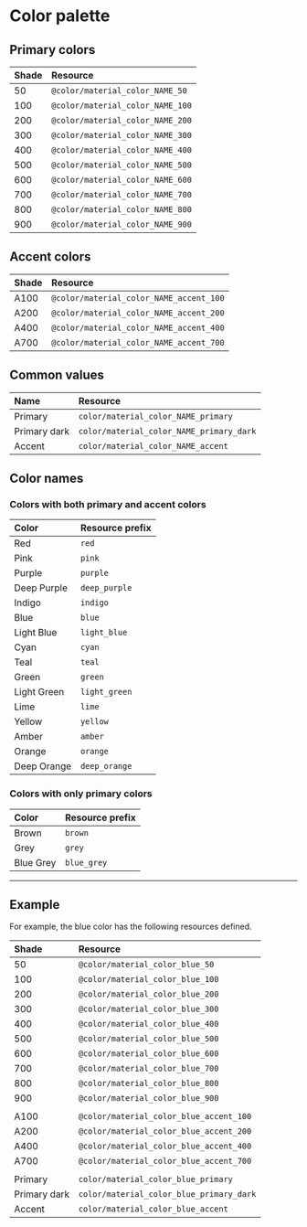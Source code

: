 # Color palette

## Primary colors

| Shade | Resource |
|:------|:---------|
| 50    | `@color/material_color_NAME_50`  |
| 100   | `@color/material_color_NAME_100` |
| 200   | `@color/material_color_NAME_200` |
| 300   | `@color/material_color_NAME_300` |
| 400   | `@color/material_color_NAME_400` |
| 500   | `@color/material_color_NAME_500` |
| 600   | `@color/material_color_NAME_600` |
| 700   | `@color/material_color_NAME_700` |
| 800   | `@color/material_color_NAME_800` |
| 900   | `@color/material_color_NAME_900` |


## Accent colors

| Shade | Resource |
|:------|:---------|
| A100  | `@color/material_color_NAME_accent_100` |
| A200  | `@color/material_color_NAME_accent_200` |
| A400  | `@color/material_color_NAME_accent_400` |
| A700  | `@color/material_color_NAME_accent_700` |


## Common values

| Name          | Resource |
|:--------------|:---------|
| Primary       | `color/material_color_NAME_primary`      |
| Primary dark  | `color/material_color_NAME_primary_dark` |
| Accent        | `color/material_color_NAME_accent`       |


## Color names

### Colors with both primary and accent colors

| Color | Resource prefix |
|:------|:--------------|
| Red         | `red`         |
| Pink        | `pink`        |
| Purple      | `purple`      |
| Deep Purple | `deep_purple` |
| Indigo      | `indigo`      |
| Blue        | `blue`        |
| Light Blue  | `light_blue`  |
| Cyan        | `cyan`        |
| Teal        | `teal`        |
| Green       | `green`       |
| Light Green | `light_green` |
| Lime        | `lime`        |
| Yellow      | `yellow`      |
| Amber       | `amber`       |
| Orange      | `orange`      |
| Deep Orange | `deep_orange` |

### Colors with only primary colors

| Color | Resource prefix |
|:------|:--------------|
| Brown     | `brown`     |
| Grey      | `grey`      |
| Blue Grey | `blue_grey` |

---

## Example

For example, the blue color has the following resources defined.

| Shade | Resource |
|:------|:---------|
| 50    | `@color/material_color_blue_50`                  |
| 100   | `@color/material_color_blue_100`                 |
| 200   | `@color/material_color_blue_200`                 |
| 300   | `@color/material_color_blue_300`                 |
| 400   | `@color/material_color_blue_400`                 |
| 500   | `@color/material_color_blue_500`                 |
| 600   | `@color/material_color_blue_600`                 |
| 700   | `@color/material_color_blue_700`                 |
| 800   | `@color/material_color_blue_800`                 |
| 900   | `@color/material_color_blue_900`                 |
|       |                                                  |
| A100  | `@color/material_color_blue_accent_100`          |
| A200  | `@color/material_color_blue_accent_200`          |
| A400  | `@color/material_color_blue_accent_400`          |
| A700  | `@color/material_color_blue_accent_700`          |
|       |                                                  |
| Primary       | `color/material_color_blue_primary`      |
| Primary dark  | `color/material_color_blue_primary_dark` |
| Accent        | `color/material_color_blue_accent`       |
